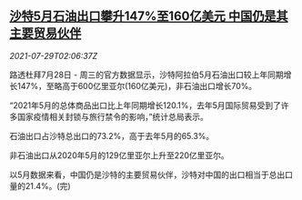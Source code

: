 <!--1627525863000-->
[沙特5月石油出口攀升147%至160亿美元 中国仍是其主要贸易伙伴](https://cn.reuters.com/article/sa-oil-china-0729-idCNKBS2EZ05I)
------

<div><i>2021-07-29T02:06:37Z</i></div><p>路透杜拜7月28日 - 周三的官方数据显示，沙特阿拉伯5月石油出口较上年同期增长147%，至略高于600亿里亚尔(160亿美元)，非石油出口增长70%。</p><p>“2021年5月的总体商品出口比上年同期增长120.1%，去年5月国际贸易受到了许多国家疫情相关封锁与旅行禁令的影响，”统计总局表示。</p><p>石油出口占沙特总出口的73.2%，高于去年5月的65.3%。</p><p>非石油出口从2020年5月的129亿里亚尔上升至220亿里亚尔。</p><p>以5月数据来看，中国仍是沙特的主要贸易伙伴，沙特对中国的出口相当于总出口量的21.4%。(完)</p>
